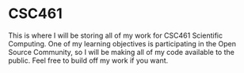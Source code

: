 # CSC461

This is where I will be storing all of my work for CSC461 Scientific Computing. One of my learning objectives is participating in the Open Source Community, so I will be making all of my code available to the public. Feel free to build off my work if you want.
